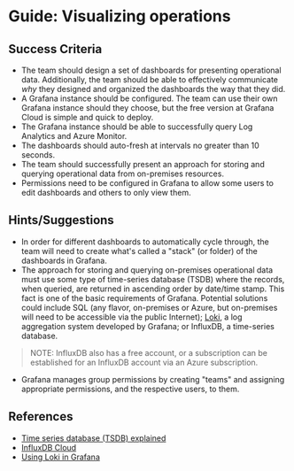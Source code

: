 # Guide: Visualizing operations

## Success Criteria

* The team should design a set of dashboards for presenting operational data. Additionally, the team should be able to effectively communicate _why_ they designed and organized the dashboards the way that they did.
* A Grafana instance should be configured. The team can use their own Grafana instance should they choose, but the free version at Grafana Cloud is simple and quick to deploy.
* The Grafana instance should be able to successfully query Log Analytics and Azure Monitor.
* The dashboards should auto-fresh at intervals no greater than 10 seconds.
* The team should successfully present an approach for storing and querying operational data from on-premises resources.
* Permissions need to be configured in Grafana to allow some users to edit dashboards and others to only view them.

## Hints/Suggestions

* In order for different dashboards to automatically cycle through, the team will need to create what's called a "stack" (or folder) of the dashboards in Grafana.
* The approach for storing and querying on-premises operational data must use some type of time-series database (TSDB) where the records, when queried, are returned in ascending order by date/time stamp. This fact is one of the basic requirements of Grafana. Potential solutions could include SQL (any flavor, on-premises or Azure, but on-premises will need to be accessible via the public Internet); <a href="https://grafana.com/oss/loki/" target="_blank">Loki</a>, a log aggregation system developed by Grafana; or InfluxDB, a time-series database.

> NOTE: InfluxDB also has a free account, or a subscription can be established for an InfluxDB account via an Azure subscription.

* Grafana manages group permissions by creating "teams" and assigning appropriate permissions, and the respective users, to them.

## References

* <a href="https://www.influxdata.com/time-series-database/" target="_blank">Time series database (TSDB) explained</a>
* <a href="https://www.influxdata.com/products/influxdb-cloud/" target="_blank">InfluxDB Cloud</a>
* <a href="https://grafana.com/docs/grafana/latest/datasources/loki/" target="_blank">Using Loki in Grafana</a>
